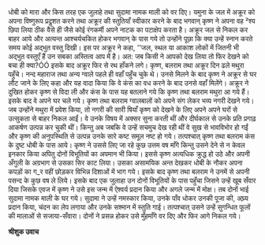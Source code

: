 धोबी को मारा और किस तरह एक जुलाहे तथा सुदामा नामक माली को वर दिए। यमुना के जल में अक्रूर को अपना विष्णुरूप प्रदॢशत करने तथा अक्रूर की स्तुतियाँ स्वीकार करने के बाद भगवान् कृष्ण ने अपना वह ²श्य छिपा लिया ठीक वैसे ही जैसे कोई रंगकर्मी अपने नाटक का पटाक्षेप करता है। अक्रूर जल से निकल कर बाहर आये और अत्यन्त आश्चर्यचकित होकर भगवान् के पास गये तो उन्होंने पूछा कि क्या उन्हें स्नान करते समय कोई अद्भुत वस्तु दिखी। इस पर अक्रूर ने कहा, ''जल, स्थल या आकाश लोकों में जितनी भी अद्भुत वस्तुएँ हैं उन सबका अस्तित्व आप में है। अत: जब किसी ने आपको देख लिया तो फिर देखने को बचा ही क्या?ÓÓ इसके बाद अक्रूर फिर से रथ हाँकने लगे। कृष्ण, बलराम तथा अक्रूर दिन ढले मथुरा पहुँचे। नन्द महाराज तथा अन्य ग्वाले पहले ही वहाँ पहुँच चुके थे। उनसे मिलने के बाद कृष्ण ने अक्रूर से घर लौट जाने के लिए कहा और यह वादा किया कि वे कंस का वध करने के बाद उनसे वहाँ मिलेंगे। अक्रूर ने दुखित होकर कृष्ण से विदा ली और कंस के पास यह बतलाने गये कि कृष्ण तथा बलराम मथुरा आ गये हैं। इसके बाद वे अपने घर चले गये। कृष्ण तथा बलराम ग्वालबालों को अपने संग लेकर भव्य नगरी देखने गये। जब उन्होंने मथुरा में प्रवेश किया, तो नगरी की सारी षियाँ कृष्ण को देखने के लिए अपने अपने घरों से उत्सुकता से बाहर निकल आईं। वे उनके विषय में अक्सर सुना करती थीं और दीर्घकाल से उनके प्रति प्रगाढ़ आकर्षण उत्पन्न कर चुकी थीं। किन्तु अब जबकि वे उन्हें सचमुच देख रही थीं वे सुख से भावविभोर हो गईं और कृष्ण की अनुपस्थिति से उत्पन्न उनके सारे कष्ट समूल नष्ट हो गये। तत्पश्चात् कृष्ण तथा बलराम कंस के दुष्ट धोबी के पास आये। कृष्ण ने उससे लिए जा रहे कुछ उत्तम वष माँगे किन्तु उसने देने से न केवल इनकार किया अपितु दोनों विभूतियों का अपमान भी किया। इससे कृष्ण अत्यधिक क्रुद्ध हो उठे और अपनी अँगुली के अग्रभाग से उसका सिर काट लिया। उसका असामयिक अन्त देखकर धोबी के नौकर अपना कपड़ों का ग_र वहीं छोड़कर विभिन्न दिशाओं में भाग गये। इसके बाद कृष्ण तथा बलराम ने उनमें से अपनी पसन्द के कुछ वष ले लिये। इसके बाद एक जुलाहा उन दोनों विभूतियों के पास पहुँचा जिसने उन्हें खूब सँवार दिया जिसके एवज में कृष्ण ने उसे इस जन्म में ऐश्वर्य प्रदान किया और अगले जन्म में मोक्ष। तब दोनों भाई सुदामा नामक माली के घर गये। सुदामा ने उन्हें नमस्कार किया, उनके पाँव धोकर उनकी पूजा की, अघ्र्य प्रदान किया, चंदन का लेप लगाया और उनके सश्मान में स्तुति गाई। तत्पश्चात् उसने उन्हें सुगन्धित फूलों की मालाओं से सजाया-सँवारा। दोनों ने प्रसन्न होकर उसे मुँहमाँगे वर दिए और फिर आगे निकल गये।  

**श्रीशुक उवाच** 